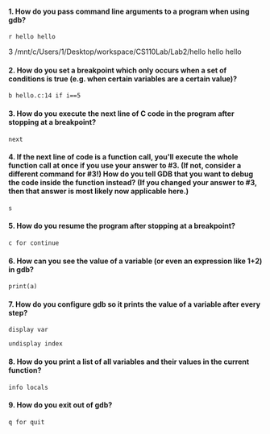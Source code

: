 #### 1. How do you pass command line arguments to a program when using gdb?

```r hello hello```

3
/mnt/c/Users/1/Desktop/workspace/CS110Lab/Lab2/hello
hello
hello

#### 2. How do you set a breakpoint which only occurs when a set of conditions is true (e.g. when certain variables are a certain value)?

```b hello.c:14 if i==5```


#### 3. How do you execute the next line of C code in the program after stopping at a breakpoint?

```next```


#### 4. If the next line of code is a function call, you'll execute the whole function call at once if you use your answer to #3. (If not, consider a different command for #3!) How do you tell GDB that you want to debug the code inside the function instead? (If you changed your answer to #3, then that answer is most likely now applicable here.)

```s```

#### 5. How do you resume the program after stopping at a breakpoint?

```c for continue```

#### 6. How can you see the value of a variable (or even an expression like 1+2) in gdb?

```print(a)```

#### 7. How do you configure gdb so it prints the value of a variable after every step?

```display var```

```undisplay index```

#### 8. How do you print a list of all variables and their values in the current function?

```info locals```

#### 9. How do you exit out of gdb?

```q for quit```